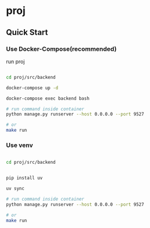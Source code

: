 proj
=====


## Quick Start


### Use Docker-Compose(recommended)

run proj

```bash

cd proj/src/backend

docker-compose up -d 

docker-compose exec backend bash

# run command inside container
python manage.py runserver --host 0.0.0.0 --port 9527

# or
make run

```

### Use venv


```bash

cd proj/src/backend


pip install uv

uv sync

# run command inside container
python manage.py runserver --host 0.0.0.0 --port 9527

# or
make run

```